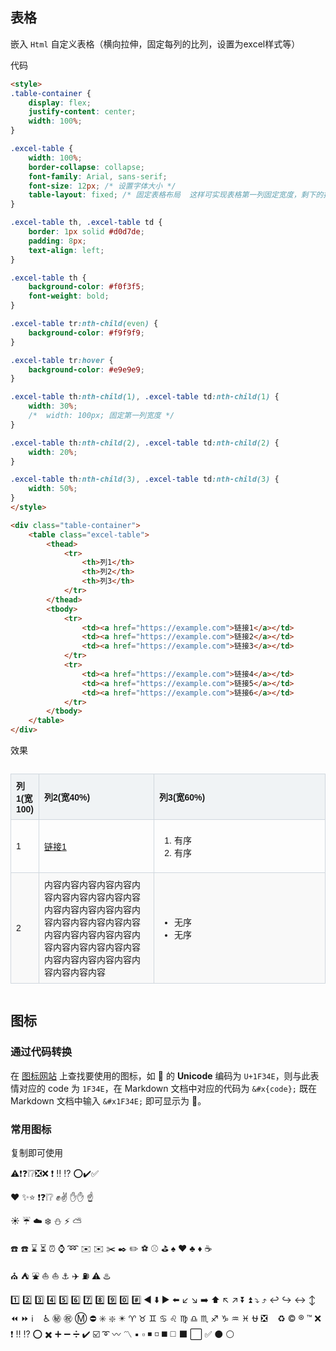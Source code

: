 ## 表格

嵌入 `Html` 自定义表格（横向拉伸，固定每列的比列，设置为excel样式等）

代码

```markdown
<style>
.table-container {
    display: flex;
    justify-content: center;
    width: 100%;
}

.excel-table {
    width: 100%;
    border-collapse: collapse;
    font-family: Arial, sans-serif;
    font-size: 12px; /* 设置字体大小 */
    table-layout: fixed; /* 固定表格布局  这样可实现表格第一列固定宽度，剩下的按比例自动拉伸*/
}

.excel-table th, .excel-table td {
    border: 1px solid #d0d7de;
    padding: 8px;
    text-align: left;
}

.excel-table th {
    background-color: #f0f3f5;
    font-weight: bold;
}

.excel-table tr:nth-child(even) {
    background-color: #f9f9f9;
}

.excel-table tr:hover {
    background-color: #e9e9e9;
}

.excel-table th:nth-child(1), .excel-table td:nth-child(1) {
    width: 30%;
    /*  width: 100px; 固定第一列宽度 */
}

.excel-table th:nth-child(2), .excel-table td:nth-child(2) {
    width: 20%;
}

.excel-table th:nth-child(3), .excel-table td:nth-child(3) {
    width: 50%;
}
</style>

<div class="table-container">
    <table class="excel-table">
        <thead>
            <tr>
                <th>列1</th>
                <th>列2</th>
                <th>列3</th>
            </tr>
        </thead>
        <tbody>
            <tr>
                <td><a href="https://example.com">链接1</a></td>
                <td><a href="https://example.com">链接2</a></td>
                <td><a href="https://example.com">链接3</a></td>
            </tr>
            <tr>
                <td><a href="https://example.com">链接4</a></td>
                <td><a href="https://example.com">链接5</a></td>
                <td><a href="https://example.com">链接6</a></td>
            </tr>
        </tbody>
    </table>
</div>

```

效果

<style>
.table-container {
    display: flex;
    justify-content: center;
    width: 100%;
}

.excel-table {
    width: 100%;
    border-collapse: collapse;
    font-family: Arial, sans-serif;
    font-size: 14px; /* 设置字体大小 */
    table-layout: fixed; /* 固定表格布局 */
}

.excel-table th, .excel-table td {
    border: 1px solid #d0d7de;
    padding: 8px;
    text-align: left;
}

.excel-table th {
    background-color: #f0f3f5;
    font-weight: bold;
}

.excel-table tr:nth-child(even) {
    background-color: #f9f9f9;
}

.excel-table tr:hover {
    background-color: #e9e9e9;
}

.excel-table th:nth-child(1), .excel-table td:nth-child(1) {
    /* width: 30%; */
      width: 100px; /*固定第一列宽度 */
}

.excel-table th:nth-child(2), .excel-table td:nth-child(2) {
    width: 40%;
}

.excel-table th:nth-child(3), .excel-table td:nth-child(3) {
    width: 60%;
}
</style>

<div class="table-container">
    <table class="excel-table">
        <thead>
            <tr>
                <th>列1(宽100)</th>
                <th>列2(宽40%)</th>
                <th>列3(宽60%)</th>
            </tr>
        </thead>
        <tbody>
            <tr>
                <td>1</td>
                <td><a href="https://example.com">链接1</a></td>
               <td>
                   <ol>
                        <li>有序</li>
                        <li>有序</li>
                    </ol>
                </td>
            </tr>
            <tr>
                <td>2</td>
                <td>内容内容内容内容内容内容内容内容内容内容内容内容内容内容内容内容内容内容内容内容内容内容内容内容内容内容内容内容内容内容内容内容内容内容内容内容内容内容内容内容内容内容</td>
                <td>
                    <ul>
                        <li>无序</li>
                        <li>无序</li>
                    </ul>
                </td>
            </tr>
        </tbody>
    </table>
</div>

## 图标

### 通过代码转换

在 [图标网站](https://www.unicode.org/emoji/charts/full-emoji-list.html) 上查找要使用的图标，如 &#x1F34E; 的 **Unicode** 编码为 `U+1F34E`，则与此表情对应的 code 为 `1F34E`，在 Markdown 文档中对应的代码为 `&#x{code};`  既在 Markdown 文档中输入 `&#x1F34E;` 即可显示为 &#x1F34E;。

### 常用图标

复制即可使用

⚠️❗❓❕❔❎❌ ❗ ‼️ ⁉️ ⭕✔️✅

❤️ ✨⭐ ❗❓❕❔ ✊✌️ ✋✋ ☝️

☀️ ☔ ☁️ ❄️ ⛄ ⚡ ⛅

☎️ ☎️ ⌛ ⏳ ⏰ ⌚ ➿ ✉️ ✉️ ✂️ ✒️ ✏️ ⚽ ⚾️ ⛳ ♠️ ♥️ ♣️ ♦️ ☕

⛪ ⛺ ⛲ ⛵ ⛵ ⚓ ✈️ ⛽ ⚠️ ♨️

1️⃣ 2️⃣ 3️⃣ 4️⃣ 5️⃣ 6️⃣ 7️⃣ 8️⃣ 9️⃣ 0️⃣ #️⃣ ◀️ ⬇️ ▶️ ⬅️ ↙️ ↘️ ➡️ ⬆️ ↖️ ↗️ ⏬ ⏫ ⤵️ ⤴️ ↩️ ↪️ ↔️ ↕️ ⏪ ⏩ ℹ️ ️ ️ ️ ♿ ㊙️ ㊗️ Ⓜ️ ⛔ ✳️ ❇️ ✴️ ♈ ♉ ♊ ♋ ♌ ♍ ♎ ♏ ♐ ♑ ♒ ♓ ⛎ ❎ ️ ️ ️ ♻️ ©️ ®️ ™️ ❌ ❗ ‼️ ⁉️ ⭕ ✖️ ➕ ➖ ➗ ✔️ ☑️ ➰ 〰️ 〽️ ▪️ ▫️ ◾ ◽ ◼️ ◻️ ⬛ ⬜ ✅ ⚫ ⚪
